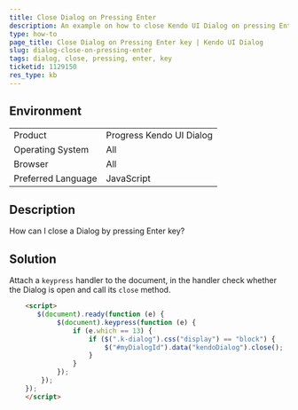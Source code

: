 ```yaml
---
title: Close Dialog on Pressing Enter
description: An example on how to close Kendo UI Dialog on pressing Enter key.
type: how-to
page_title: Close Dialog on Pressing Enter key | Kendo UI Dialog
slug: dialog-close-on-pressing-enter
tags: dialog, close, pressing, enter, key
ticketid: 1129150
res_type: kb
---
```


## Environment

<table>
 <tr>
  <td>Product</td>
  <td>Progress Kendo UI Dialog</td>
 </tr>
 <tr>
  <td>Operating System</td>
  <td>All</td>
 </tr>
 <tr>
  <td>Browser</td>
  <td>All</td>
 </tr>
 <tr>
  <td>Preferred Language</td>
  <td>JavaScript</td>
 </tr>
</table>

## Description

How can I close a Dialog by pressing Enter key?

## Solution

Attach a `keypress` handler to the document, in the handler check whether the Dialog is open and call its `close` method.

```html
	<script>
	   $(document).ready(function (e) {
			$(document).keypress(function (e) {
				if (e.which == 13) {
					if ($(".k-dialog").css("display") == "block") {
						$("#myDialogId").data("kendoDialog").close();
					}
				}
			});
		});
	});
	</script>
```
